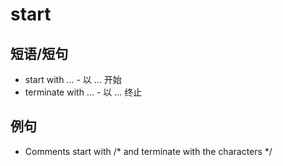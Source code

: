 # start

## 短语/短句

* start with ... - 以 ... 开始
* terminate with ... - 以 ... 终止

## 例句

* Comments start with /* and terminate with the characters */

